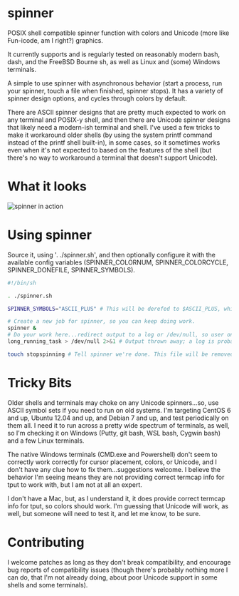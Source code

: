 # spinner
POSIX shell compatible spinner function with colors and Unicode (more like Fun-icode, am I right?) graphics.

It currently supports and is regularly tested on reasonably modern bash, dash, and the FreeBSD Bourne sh, as well as Linux and (some) Windows terminals.

A simple to use spinner with asynchronous behavior (start a process, run your spinner, touch a file when finished, spinner stops). It has a variety of spinner design options, and cycles through colors by default.

There are ASCII spinner designs that are pretty much expected to work on any terminal and POSIX-y shell, and then there are Unicode spinner designs that likely need a modern-ish terminal and shell. I've used a few tricks to make it workaround older shells (by using the system printf command instead of the printf shell built-in), in some cases, so it sometimes works even when it's not expected to based on the features of the shell (but there's no way to workaround a terminal that doesn't support Unicode).

# What it looks

![spinner in action](http://i.imgur.com/QFlrbWo.gif)

# Using spinner

Source it, using '. ./spinner.sh', and then optionally configure it with the available config variables (SPINNER_COLORNUM, SPINNER_COLORCYCLE, SPINNER_DONEFILE, SPINNER_SYMBOLS).

```bash
#!/bin/sh

. ./spinner.sh

SPINNER_SYMBOLS="ASCII_PLUS" # This will be derefed to $ASCII_PLUS, which is a predefined list of symbols

# Create a new job for spinner, so you can keep doing work.
spinner &
# Do your work here...redirect output to a log or /dev/null, so user only sees spinner.
long_running_task > /dev/null 2>&1 # Output thrown away; a log is probably a better destination.

touch stopspinning # Tell spinner we're done. This file will be removed by spinner().
```

# Tricky Bits

Older shells and terminals may choke on any Unicode spinners...so, use ASCII symbol sets if you need to run on old systems. I'm targeting CentOS 6 and up, Ubuntu 12.04 and up, and Debian 7 and up, and test periodically on them all. I need it to run across a pretty wide spectrum of terminals, as well, so I'm checking it on Windows (Putty, git bash, WSL bash, Cygwin bash) and a few Linux terminals.

The native Windows terminals (CMD.exe and Powershell) don't seem to correctly work correctly for cursor placement, colors, or Unicode, and I don't have any clue how to fix them...suggestions welcome. I believe the behavior I'm seeing means they are not providing correct termcap info for tput to work with, but I am not at all an expert.

I don't have a Mac, but, as I understand it, it does provide correct termcap info for tput, so colors should work. I'm guessing that Unicode will work, as well, but someone will need to test it, and let me know, to be sure.

# Contributing

I welcome patches as long as they don't break compatibility, and encourage bug reports of compatibility issues (though there's probably nothing more I can do, that I'm not already doing, about poor Unicode support in some shells and some terminals).
